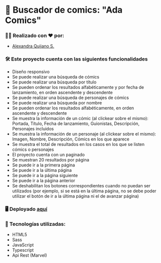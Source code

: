 # 🔎 Buscador de comics: "Ada Comics"

### 🦹‍♀️ Realizado con ❤️ por:
- [Alexandra Quijano S.](https://github.com/Alexaquijano22)

### 🛠️ Este proyecto cuenta con las siguientes funcionalidades 
- Diseño responsivo
- Se puede realizar una búsqueda de cómics
- Se puede realizar una búsqueda por título
- Se pueden ordenar los resultados alfabéticamente y por fecha de lanzamiento, en orden ascendente y descendente
- Se puede realizar una búsqueda de personajes de cómics
- Se puede realizar una búsqueda por nombre
- Se pueden ordenar los resultados alfabéticamente, en orden ascendente y descendente
- Se muestra la información de un cómic (al clickear sobre el mismo): Portada, Título, Fecha de lanzamiento, Guionistas, Descripción, Personajes incluidos
- Se muestra la información de un personaje (al clickear sobre el mismo): Imagen, Nombre, Descripción, Cómics en los que aparece
- Se muestra el total de resultados en los casos en los que se listen cómics o personajes
- El proyecto cuenta con un paginado
- Se muestran 20 resultados por página
- Se puede ir a la primera página
- Se puede ir a la última página
- Se puede ir a la página siguiente
- Se puede ir a la página anterior
- Se deshabilitan los botones correspondientes cuando no puedan ser utilizados (por ejemplo, si se está en la última página, no se debe poder utilizar el botón de ir a la última página ni el de avanzar página)

### 🖥️ Deployado [aquí]()

### 🚀 Tecnologías utilizadas:
- HTML5
- Sass
- JavaScript
- Typescript
- Api Rest (Marvel)